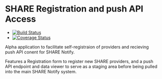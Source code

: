 # SHARE Registration and push API Access


- [![Build Status](https://travis-ci.org/erinspace/shareregistration.svg?branch=master)](https://travis-ci.org/erinspace/shareregistration)
- [![Coverage Status](https://coveralls.io/repos/erinspace/shareregistration/badge.svg?branch=tests)](https://coveralls.io/r/erinspace/shareregistration?branch=tests)

Alpha application to facilitate self-registraion of providers and recieving
push API conent for SHARE Notify.

Features a Registration form to register new SHARE providers, and a push API endpoint
and data viewer to serve as a staging area before being pulled into the main
SHARE Notify system.
